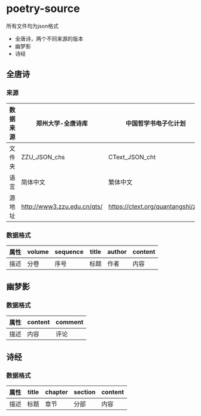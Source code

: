 # poetry-source
所有文件均为json格式
+ 全唐诗，两个不同来源的版本
+ 幽梦影
+ 诗经

## 全唐诗
### 来源
| 数据来源 | 郑州大学-全唐诗库           | 中国哲学书电子化计划              |
|----------|-----------------------------|-----------------------------------|
| 文件夹   | ZZU_JSON_chs                | CText_JSON_cht                    |
| 语言     | 简体中文                    | 繁体中文                          |
| 源地址   | http://www3.zzu.edu.cn/qts/ | https://ctext.org/quantangshi/zhs |

### 数据格式
| 属性 | volume | sequence | title | author | content |
|------|--------|----------|-------|--------|---------|
| 描述 | 分卷   | 序号     | 标题  | 作者   | 内容    |

## 幽梦影

### 数据格式
| 属性 | content | comment |
|------|--------|----------|
| 描述 | 内容   | 评论     |

## 诗经

### 数据格式
| 属性 | title | chapter | section | content |
|------|--------|----------|-------|--------|
| 描述 | 标题   | 章节     | 分部  | 内容   |
